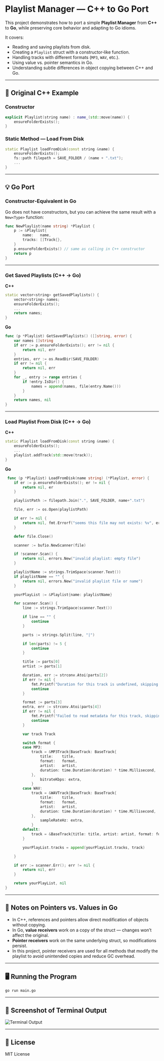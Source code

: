 # Playlist Manager — C++ to Go Port

This project demonstrates how to port a simple **Playlist Manager** from **C++** to **Go**, while preserving core behavior and adapting to Go idioms.

It covers:

- Reading and saving playlists from disk.
- Creating a `Playlist` struct with a constructor‐like function.
- Handling tracks with different formats (`MP3`, `WAV`, etc.).
- Using value vs. pointer semantics in Go.
- Understanding subtle differences in object copying between C++ and Go.

---

## 📂 Original C++ Example

### Constructor

```cpp
explicit Playlist(string name) : name_(std::move(name)) {
    ensureFolderExists();
}
```

### Static Method — Load From Disk

```cpp
static Playlist loadFromDisk(const string &name) {
    ensureFolderExists();
    fs::path filepath = SAVE_FOLDER / (name + ".txt");
    ...
}
```

---

## 💡 Go Port

### Constructor‐Equivalent in Go

Go does not have constructors, but you can achieve the same result with a `New<Type>` function:

```go
func NewPlaylist(name string) *Playlist {
    p := &Playlist{
        name:   name,
        tracks: []Track{},
    }
    p.ensureFolderExists() // same as calling in C++ constructor
    return p
}
```

---

### Get Saved Playlists (C++ → Go)

**C++**

```cpp
static vector<string> getSavedPlaylists() {
    vector<string> names;
    ensureFolderExists();
    ...
    return names;
}
```

**Go**

```go
func (p *Playlist) GetSavedPlaylists() ([]string, error) {
    var names []string
    if err := p.ensureFolderExists(); err != nil {
        return nil, err
    }
    entries, err := os.ReadDir(SAVE_FOLDER)
    if err != nil {
        return nil, err
    }
    for _, entry := range entries {
        if !entry.IsDir() {
            names = append(names, file(entry.Name()))
        }
    }
    return names, nil
}
```

---

### Load Playlist From Disk (C++ → Go)

**C++**

```cpp
static Playlist loadFromDisk(const string &name) {
    ensureFolderExists();
    ...
    playlist.addTrack(std::move(track));
}
```

**Go**

```go
 func (p *Playlist) LoadFromDisk(name string) (*Playlist, error) {
	if er := p.ensureFolderExists(); er != nil {
		return nil, er
	}

	playlistPath := filepath.Join(".", SAVE_FOLDER, name+".txt")

	file, err := os.Open(playlistPath)

	if err != nil {
		return nil, fmt.Errorf("seems this file may not exists: %v", err)
	}

	defer file.Close()

	scanner := bufio.NewScanner(file)

	if !scanner.Scan() {
		return nil, errors.New("invalid playlist: empty file")
	}

	playlistName := strings.TrimSpace(scanner.Text())
	if playlistName == "" {
		return nil, errors.New("invalid playlist file or name")
	}

	yourPlayList := &Playlist{name: playlistName}

	for scanner.Scan() {
		line := strings.TrimSpace(scanner.Text())

		if line == "" {
			continue
		}

		parts := strings.Split(line, "|")

		if len(parts) != 5 {
			continue
		}

		title := parts[0]
		artist := parts[1]

		duration, err := strconv.Atoi(parts[2])
		if err != nil {
			fmt.Printf("Duration for this track is undefined, skipping track ->")
			continue
		}

		format := parts[3]
		extra, err := strconv.Atoi(parts[4])
		if err != nil {
			fmt.Printf("Failed to read metadata for this track, skipping track ->")
			continue
		}

		var track Track

		switch format {
		case MP3:
			track = &MP3Track{BaseTrack: BaseTrack{
				title:    title,
				format:   format,
				artist:   artist,
				duration: time.Duration(duration) * time.Millisecond,
			},
				bitrateKbps: extra,
			}
		case WAV:
			track = &WAVTrack{BaseTrack: BaseTrack{
				title:    title,
				format:   format,
				artist:   artist,
				duration: time.Duration(duration) * time.Millisecond,
			},
				sampleRateHz: extra,
			}
		default:
			track = &BaseTrack{title: title, artist: artist, format: format, duration: time.Duration(duration) * time.Millisecond}
		}

		yourPlayList.tracks = append(yourPlayList.tracks, track)

	}

	if err := scanner.Err(); err != nil {
		return nil, err
	}

	return yourPlayList, nil
}

```

---

## 📌 Notes on Pointers vs. Values in Go

- In C++, references and pointers allow direct modification of objects without copying.
- In Go, **value receivers** work on a copy of the struct — changes won’t affect the original.
- **Pointer receivers** work on the same underlying struct, so modifications persist.
- In this project, pointer receivers are used for all methods that modify the playlist to avoid unintended copies and reduce GC overhead.

---

## 🖥️ Running the Program

```bash
go run main.go
```

---

## 📸 Screenshot of Terminal Output

![Terminal Output](./tml.png)

---

## 📜 License

MIT License
